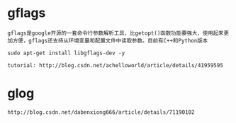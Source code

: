 
# gflags

    gflags是google开源的一套命令行参数解析工具，比getopt()函数功能要强大，使用起来更加方便，gflags还支持从环境变量和配置文件中读取参数。目前有C++和Python版本

    sudo apt-get install libgflags-dev -y

    tutorial: http://blog.csdn.net/achelloworld/article/details/41959595

# glog
    
    

    http://blog.csdn.net/dabenxiong666/article/details/71190102